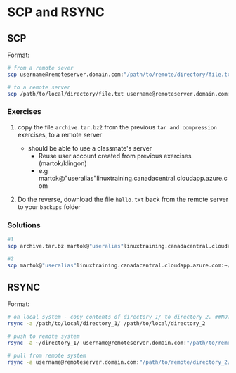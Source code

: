 # SCP and RSYNC

## SCP

Format:
```bash
# from a remote sever
scp username@remoteserver.domain.com:"/path/to/remote/directory/file.txt" /path/to/local/directory

# to a remote server
scp /path/to/local/directory/file.txt username@remoteserver.domain.com:"/path/to/directory/directory" 
```

### Exercises
1. copy the file ```archive.tar.bz2``` from the previous ```tar and compression``` exercises, to a remote server
    - should be able to use a classmate's server
        - Reuse user account created from previous exercises (martok/klingon) 
        - e.g martok@"useralias"linuxtraining.canadacentral.cloudapp.azure.com

2. Do the reverse, download the file ```hello.txt``` back from the remote server to your ```backups``` folder

### Solutions
```bash
#1 
scp archive.tar.bz martok@"useralias"linuxtraining.canadacentral.cloudapp.azure.com:~/backup

#2
scp martok@"useralias"linuxtraining.canadacentral.cloudapp.azure.com:~/backup/hello.txt ~/backups
```

## RSYNC

Format:
```bash
# on local system - copy contents of directory_1/ to directory_2. ##NOTE## the trailing slash "/" for directory_1/
rsync -a /path/to/local/directory_1/ /path/to/local/directory_2

# push to remote system
rsync -a ~/directory_1/ username@remoteserver.domain.com:"/path/to/remote/directory_2"

# pull from remote system
rsync -a username@remoteserver.domain.com:"/path/to/remote/directory_2/" /path/to/local/directory_1
```